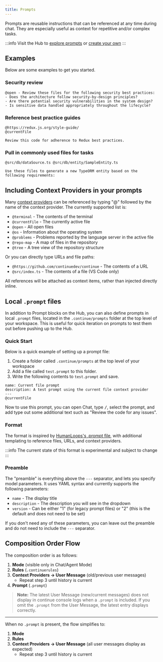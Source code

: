 ```yaml
---
title: Prompts
---
```


Prompts are reusable instructions that can be referenced at any time during chat. They are especially useful as context for repetitive and/or complex tasks.

:::info
Visit the Hub to [explore prompts](https://hub.continue.dev/explore/prompts) or [create your own](https://hub.continue.dev/new?type=block&blockType=prompts)
:::

## Examples

Below are some examples to get you started.

### Security review

```text title="Security best practices review"
@open - Review these files for the following security best practices:
- Does the architecture follow security-by-design principles?
- Are there potential security vulnerabilities in the system design?
- Is sensitive data handled appropriately throughout the lifecycle?
```

### Reference best practice guides

```text title="Redux best practices review"
@https://redux.js.org/style-guide/
@currentFile

Review this code for adherence to Redux best practices.
```

### Pull in commonly used files for tasks

```text title="Generate a new TypeORM entity"
@src/db/dataSource.ts @src/db/entity/SampleEntity.ts

Use these files to generate a new TypeORM entity based on the following requirements:
```

## Including Context Providers in your prompts

Many [context providers](../context-providers.mdx) can be referenced by typing "@" followed by the name of the context provider. The currently supported list is:

- `@terminal` - The contents of the terminal
- `@currentFile` - The currently active file
- `@open` - All open files
- `@os` - Information about the operating system
- `@problems` - Problems reported by the language server in the active file
- `@repo-map` - A map of files in the repository
- `@tree` - A tree view of the repository structure

Or you can directly type URLs and file paths:

- `@https://github.com/continuedev/continue` - The contents of a URL
- `@src/index.ts` - The contents of a file (VS Code only)

All references will be attached as context items, rather than injected directly inline.

## Local `.prompt` files

In addition to Prompt blocks on the Hub, you can also define prompts in local `.prompt` files, located in the `.continue/prompts` folder at the top level of your workspace. This is useful for quick iteration on prompts to test them out before pushing up to the Hub.

### Quick Start

Below is a quick example of setting up a prompt file:

1. Create a folder called `.continue/prompts` at the top level of your workspace
2. Add a file called `test.prompt` to this folder.
3. Write the following contents to `test.prompt` and save.

```.prompt
name: Current file prompt
description: A test prompt using the current file context provider
---
@currentFile
```

Now to use this prompt, you can open Chat, type <kbd>/</kbd>, select the prompt, and add type out some additional text such as "Review the code for any issues".

### Format

The format is inspired by [HumanLoops's .prompt file](https://docs.humanloop.com/docs/prompt-file-format), with additional templating to reference files, URLs, and context providers.

:::info
The current state of this format is experimental and subject to change
:::

### Preamble

The "preamble" is everything above the `---` separator, and lets you specify model parameters. It uses YAML syntax and currently supports the following parameters:

- `name` - The display title
- `description` - The description you will see in the dropdown
- `version` - Can be either "1" (for legacy prompt files) or "2" (this is the default and does not need to be set)

If you don't need any of these parameters, you can leave out the preamble and do not need to include the `---` separator.

## Composition Order Flow

The composition order is as follows:

1. **Mode** (visible only in Chat/Agent Mode)
2. **Rules** (`.continuerules`)
3. **Context Providers → User Message** (old/previous user messages)
   - Repeat step 3 until history is current
4. **Prompt** (`.prompt`)

> **Note:** The latest User Message (new/current messages) does not display in continue console logs when a `.prompt` is included. If you omit the `.prompt` from the User Message, the latest entry displays correctly.

---

When no `.prompt` is present, the flow simplifies to:

1. **Mode**
2. **Rules**
3. **Context Providers → User Message** (all user messages display as expected)
   - Repeat step 3 until history is current
